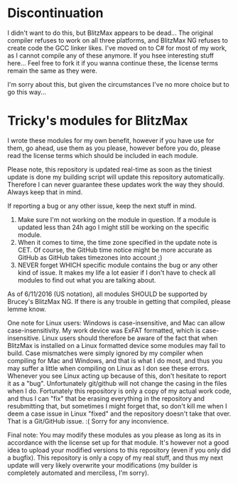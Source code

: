 # Discontinuation

I didn't want to do this, but BlitzMax appears to be dead... The original compiler refuses to work on all three platforms, and BlitzMax NG refuses to create code the GCC linker likes. I've moved on to C# for most of my work, as I cannot compile any of these anymore. If you hsee interesting stuff here... Feel free to fork it if you wanna continue these, the license terms remain the same as they were.

I'm sorry about this, but given the circumstances I've no more choice but to go this way...

# Tricky's modules for BlitzMax

I wrote these modules for my own benefit, however if you have use for them, go ahead, use them as you please, however before you do, please read the license terms which should be included in each module.

Please note, this repository is updated real-time as soon as the tiniest update is done my building script will update this repository automatically. Therefore I can never guarantee these updates work the way they should. Always keep that in mind.



If reporting a bug or any other issue, keep the next stuff in mind.

1. Make sure I'm not working on the module in question. If a module is updated less than 24h ago I might still be working on the specific module.
2. When it comes to time, the time zone specified in the update note is CET. Of course, the GitHub time notice might be more accurate as GitHub as GitHub takes timezones into account ;)
3. NEVER forget WHICH specific module contains the bug or any other kind of issue. It makes my life a lot easier if I don't have to check all modules to find out what you are talking about.

As of 6/11/2016 (US notation), all modules SHOULD be supported by Brucey's BlitzMax NG. If there is any trouble in getting that compiled, please lemme know.

One note for Linux users:
Windows is case-insensitive, and Mac can allow case-insensitivity. My work device was ExFAT formatted, which is case-insensitive. Linux users should therefore be aware of the fact that when BlitzMax is installed on a Linux formatted device some modules may fail to build. Case mismatches were simply ignored by my compiler when compiling for Mac and Windows, and that is what I do most, and thus you may suffer a little when compiling on Linux as I don see these errors.
Whenever you see Linux acting up because of this, don't hesitate to report it as a "bug".
Unfortunately git/github will not change the casing in the files when I do. Fortunately this repository is only a copy of my actual work code, and thus I can "fix" that be erasing everything in the repository and resubmitting that, but sometimes I might forget that, so don't kill me when I deem a case issue in Linux "fixed" and the repository doesn't take that over. That is a Git/GitHub issue. :(
Sorry for any inconvience.

Final note:
You may modify these modules as you please as long as its in accordance with the license set up for that module. It's however not a good idea to upload your modified versions to this repository (even if you only did a bugfix). This repository is only a copy of my real stuff, and thus my next update will very likely overwrite your modifications (my builder is completely automated and merciless, I'm sorry).

